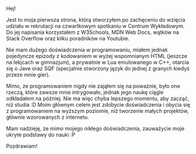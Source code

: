 Hej!

Jest to moja pierwsza strona, którą stworzyłem po zachęceniu do wzięcia udziału w rekrutacji na czwartkowym spotkaniu w Centrum Wykładowym. Do jej napisania korzystałem z W3Schools, MDN Web Docs, wątków na Stack Overflow oraz kilku poradników na Youtubie. 

Nie mam dużego doświadczenia w programowaniu, miałem jednak pojedyncze epizody z kodowaniem w wyżej wspomnianym HTML (jeszcze na lekjcach w gimnazjum), a prywatnie w Lua emulowanego w C++, otarcia się o Jave oraz SQF (specjalnie stworzony język do jednej z granych kiedyś przeze mnie gier).

Mimo, że programowaniem nigdy nie zająłem się na poważnie, było one rzeczą, które zawsze mnie intrygowało, jednak jego naukę ciągle odkładałem na później. Nie ma więc chyba lepszego momentu, aby zacząć, niż studia :D Moim głównym celem jest zdobycie doświadczenia i obycia się z programowaniem na wyższym poziomie, niż tworzenie małych projektów, głównie wzorowanych z internetu. 

Mam nadzieję, że mimo mojego nikłego doświadczenia, zauważycie moje ukryte podstawy do nauki :P

Pozdrawiam!
